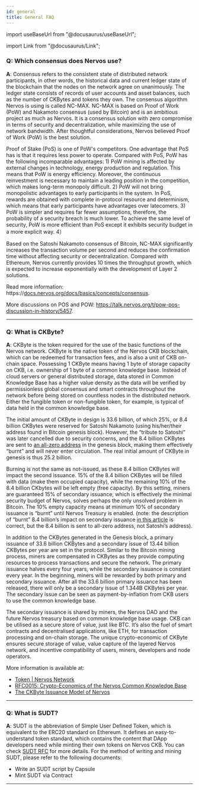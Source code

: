 ```yaml
---
id: general
title: General FAQ
---
```


import useBaseUrl from "@docusaurus/useBaseUrl";

import Link from "@docusaurus/Link";

### **Q**: Which consensus does Nervos use?

**A**: Consensus refers to the consistent state of distributed network participants, in other words, the historical data and current ledger state of the blockchain that the nodes on the network agree on unanimously. The ledger state consists of records of user accounts and asset balances, such as the number of CKBytes and tokens they own. The consensus algorithm Nervos is using is called NC-MAX. NC-MAX is based on Proof of Work (PoW) and Nakamoto consensus (used by Bitcoin) and is an ambitious project as much as Nervos. It is a consensus solution with zero compromise in terms of security and decentralization, while maximizing the use of network bandwidth. After thoughtful considerations, Nervos believed Proof of Work (PoW) is the best solution.

Proof of Stake (PoS) is one of PoW's competitors. One advantage that PoS has is that it requires less power to operate. Compared with PoS, PoW has the following incomparable advantages: 1) PoW mining is affected by external changes in technology, energy production and regulation. This means that PoW is energy efficiency. Moreover, the continuous reinvestment is necessary to maintain a leading position in the competition, which makes long-term monopoly difficult. 2) PoW will not bring monopolistic advantages to early participants in the system. In PoS, rewards are obtained with complete in-protocol resource and determinism, which means that early participants have advantages over latecomers. 3) PoW is simpler and requires far fewer assumptions, therefore, the probability of a security breach is much lower. To achieve the same level of security, PoW is more efficient than PoS except it exhibits security budget in a more explicit way. 4）

Based on the Satoshi Nakamoto consensus of Bitcoin, NC-MAX significantly increases the transaction volume per second and reduces the confirmation time without affecting security or decentralization. Compared with Ethereum, Nervos currently provides 10 times the throughput growth, which is expected to increase exponentially with the development of Layer 2 solutions.

Read more information: https://[docs.nervos.org/docs/basics/concepts/consensus](http://docs.nervos.org/docs/basics/concepts/consensus).

More discussions on POS and POW: https://talk.nervos.org/t/pow-pos-discussion-in-history/5457.

---

### **Q**: What is CKByte?

**A**: CKByte is the token required for the use of the basic functions of the Nervos network. CKByte is the native token of the Nervos CKB blockchain, which can be redeemed for transaction fees, and is also a unit of CKB on-chain space. Possessing 1 CKByte means having 1 byte of storage capacity on CKB, i.e. ownership of 1 byte of a common knowledge base. Instead of cloud servers or general distributed storage, data stored in Common Knowledge Base has a higher value density as the data will be verified by permissionless global consensus and smart contracts throughout the network before being stored on countless nodes in the distributed network. Either the fungible token or non-fungible token, for example, is typical of data held in the common knowledge base.

The initial amount of CKByte in design is 33.6 billion, of which 25%, or 8.4 billion CKBytes were reserved for Satoshi Nakamoto (using his/her/their address found in Bitcoin genesis block). However, the “tribute to Satoshi“ was later cancelled due to security concerns, and the 8.4 billion CKBytes are sent to [an all-zero address](https://explorer.nervos.org/address/ckb1qgqqqqqqqqqqqqqqqqqqqqqqqqqqqqqqqqqqqqqqqqqqqqqqqqqqqchfq7c4e0e864p98x0t7mc0k58thz83s97znnd) in the genesis block, making them effectively “burnt” and will never enter circulation. The real initial amount of CKByte in genesis is thus 25.2 billion.

Burning is not the same as not-issued, as these 8.4 billion CKBytes will impact the second issuance. 15% of the 8.4 billion CKBytes will be filled with data (make them occupied capacity), while the remaining 10% of the 8.4 billion CKbytes will be left empty (free capacity). By this setting, miners are guaranteed 15% of secondary issuance, which is effectively the minimal security budget of Nervos, solves perhaps the only unsolved problem in Bitcoin. The 10% empty capacity means at minimum 10% of secondary issuance is “burnt” until Nervos Treasury is enabled. (note: the description of “burnt” 8.4 billion’s impact on secondary issuance [in this article](https://talk.nervos.org/t/nervos-ckbyte-distribution-and-why-we-are-burning-25-in-the-genesis-block/3503) is correct, but the 8.4 billion is sent to all-zero address, not Satoshi’s address).

In addition to the CKBytes generated in the Genesis block, a primary issuance of 33.6 billion CKBytes and a secondary issue of 13.44 billion CKBytes per year are set in the protocol. Similar to the Bitcoin mining process, miners are compensated in CKBytes as they provide computing resources to process transactions and secure the network. The primary issuance halves every four years, while the secondary issuance is constant every year. In the beginning, miners will be rewarded by both primary and secondary issuance. After all the 33.6 billion primary issuance has been released, there will only be a secondary issue of 1.344B CKBytes per year. The secondary issue can be seen as payment-by-inflation from CKB users to use the common knowledge base.

The secondary issuance is shared by miners, the Nervos DAO and the future Nervos treasury based on common knowledge base usage. CKB can be utilised as a secure store of value, just like BTC. It’s also the fuel of smart contracts and decentralised applications, like ETH, for transaction processing and on-chain storage. The unique crypto-economic of CKByte ensures secure storage of value, value capture of the layered Nervos network, and incentive compatibility of users, miners, developers and node operators.

More information is available at:

- [Token | Nervos Network](https://www.nervos.org/token)
- [RFC0015: Crypto-Economics of the Nervos Common Knowledge Base](https://github.com/nervosnetwork/rfcs/blob/master/rfcs/0015-ckb-cryptoeconomics/0015-ckb-cryptoeconomics.md)
- [The CKByte Issuance Model of Nervos](https://talk.nervos.org/t/the-ckbyte-issuance-model-of-nervos/5321)

---

### **Q**: What is SUDT?

**A**: SUDT is the abbreviation of Simple User Defined Token, which is equivalent to the ERC20 standard on Ethereum. It defines an easy-to-understand token standard, which contains the content that DApp developers need while minting their own tokens on Nervos CKB. You can check [SUDT RFC](https://github.com/nervosnetwork/rfcs/blob/master/rfcs/0025-simple-udt/0025-simple-udt.md) for more details. For the method of writing and mining SUDT, please refer to the following documents:

- <Link to={useBaseUrl('/docs/labs/sudtbycapsule')}>Write an SUDT script by Capsule</Link>
- <Link to={useBaseUrl('/docs/essays/mint-sudt-via-contract')}>Mint SUDT via Contract</Link>

---
